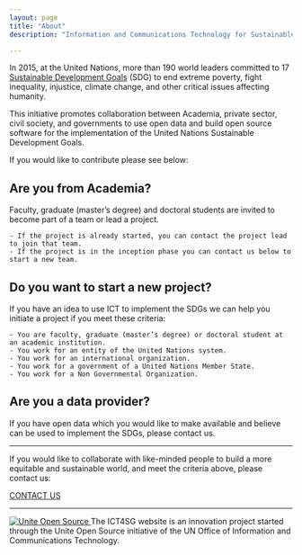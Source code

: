 ```yaml
---
layout: page
title: "About"
description: "Information and Communications Technology for Sustainable Development."

---
```

In 2015, at the United Nations, more than 190 world leaders committed to 17 [Sustainable Development Goals](https://sustainabledevelopment.un.org/sdgs) (SDG) to end extreme poverty, fight inequality, injustice, climate change, and other critical issues affecting humanity.

This initiative promotes collaboration between Academia, private sector, civil society, and governments to use open data and build open source software for the implementation of the United Nations Sustainable Development Goals.

If you would like to contribute please see below:


Are you from Academia?
----------------------

Faculty, graduate (master’s degree) and doctoral students are invited to become part of a team or lead a project.

	- If the project is already started, you can contact the project lead to join that team. 
	- If the project is in the inception phase you can contact us below to start a new team.


Do you want to start a new project?
----------------------

If you have an idea to use ICT to implement the SDGs we can help you initiate a project if you meet these criteria:

	- You are faculty, graduate (master’s degree) or doctoral student at an academic institution.
	- You work for an entity of the United Nations system.
	- You work for an international organization.
	- You work for a government of a United Nations Member State.
	- You work for a Non Governmental Organization.


Are you a data provider?
----------------------

If you have open data which you would like to make available and believe can be used to implement the SDGs, please contact us.



<hr>

If you would like to collaborate with like-minded people to build a more equitable and sustainable world, and meet the criteria above, please contact us:

<a class="btn btn-default" href="https://unite.un.org/ideas/contact" role="button">CONTACT US</a>

<hr>

<a href="https://unite.un.org/opensource">
    <img src="{{ site.baseurl }}/img/opensource_web_banner.jpg" alt="Unite Open Source">
</a>
<span class="caption text-muted">The ICT4SG website is an innovation project started through the Unite Open Source initiative of the UN Office of Information and Communications Technology.</span>